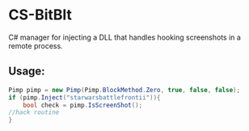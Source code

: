 # CS-BitBlt
C# manager for injecting a DLL that handles hooking screenshots in a remote process.

## Usage:

```C#
Pimp pimp = new Pimp(Pimp.BlockMethod.Zero, true, false, false);
if (pimp.Inject("starwarsbattlefrontii")){
    bool check = pimp.IsScreenShot();
//hack routine
}
```

